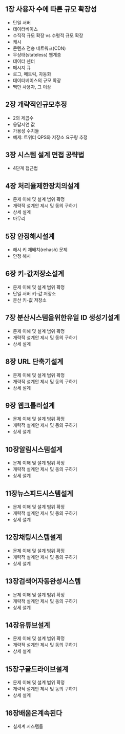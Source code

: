 ## 1장 사용자 수에 따른 규모 확장성
* 단일 서버
* 데이터베이스
* 수직적 규모 확장 vs 수평적 규모 확장
* 캐시
* 콘텐츠 전송 네트워크(CDN)
* 무상태(stateless) 웹계층
* 데이터 센터
* 메시지 큐
* 로그, 메트릭, 자동화
* 데이터베이스의 규모 확장
* 백만 사용자, 그 이상


## 2장 개략적인규모추정
* 2의 제곱수
* 응답지연 값
* 가용성 수치들
* 예제: 트위터 QPS와 저장소 요구량 추정


## 3장 시스템 설계 면접 공략법
* 4단계 접근법


## 4장 처리율제한장치의설계
* 문제 이해 및 설계 범위 확정
* 개략적 설계안 제시 및 동의 구하기
* 상세 설계
* 마무리


## 5장 안정해시설계
* 해시 키 재배치(rehash) 문제
* 안정 해시


## 6장 키-값저장소설계
* 문제 이해 및 설계 범위 확정
* 단일 서버 키-값 저장소
* 분산 키-값 저장소


## 7장 분산시스템을위한유일 ID 생성기설계
* 문제 이해 및 설계 범위 확정
* 개략적 설계안 제시 및 동의 구하기
* 상세 설계


## 8장 URL 단축기설계
* 문제 이해 및 설계 범위 확정
* 개략적 설계안 제시 및 동의 구하기
* 상세 설계


## 9장 웹크롤러설계
* 문제 이해 및 설계 범위 확정
* 개략적 설계안 제시 및 동의 구하기
* 상세 설계


## 10장알림시스템설계
* 문제 이해 및 설계 범위 확정
* 개략적 설계안 제시 및 동의 구하기
* 상세 설계


## 11장뉴스피드시스템설계
* 문제 이해 및 설계 범위 확정
* 개략적 설계안 제시 및 동의 구하기
* 상세 설계


## 12장채팅시스템설계
* 문제 이해 및 설계 범위 확정
* 개략적 설계안 제시 및 동의 구하기
* 상세 설계


## 13장검색어자동완성시스템
* 문제 이해 및 설계 범위 확정
* 개략적 설계안 제시 및 동의 구하기
* 상세 설계


## 14장유튜브설계
* 문제 이해 및 설계 범위 확정
* 개략적 설계안 제시 및 동의 구하기
* 상세 설계


## 15장구글드라이브설계
* 문제 이해 및 설계 범위 확정
* 개략적 설계안 제시 및 동의 구하기
* 상세 설계


## 16장배움은계속된다 
* 실세계 시스템들